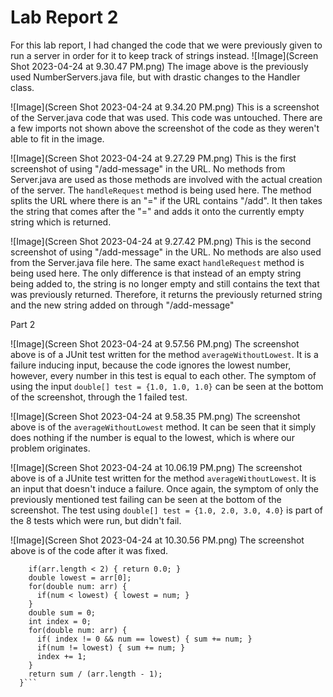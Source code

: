 # Lab Report 2

For this lab report, I had changed the code that we were previously given to run a server in order for it to keep track of strings instead.
![Image](Screen Shot 2023-04-24 at 9.30.47 PM.png)
The image above is the previously used NumberServers.java file, but with drastic changes to the Handler class.

![Image](Screen Shot 2023-04-24 at 9.34.20 PM.png)
This is a screenshot of the Server.java code that was used. This code was untouched. There are a few imports not shown above the screenshot of the code as they weren't able to fit in the image.

![Image](Screen Shot 2023-04-24 at 9.27.29 PM.png)
This is the first screenshot of using "/add-message" in the URL. No methods from Server.java are used as those methods are involved with the actual creation of the server. The ```handleRequest``` method is being used here. The method splits the URL where there is an "=" if the URL contains "/add". It then takes the string that comes after the "=" and adds it onto the currently empty string which is returned. 

![Image](Screen Shot 2023-04-24 at 9.27.42 PM.png)
This is the second screenshot of using "/add-message" in the URL. No methods are also used from the Server.java file here. The same exact ```handleRequest``` method is being used here. The only difference is that instead of an empty string being added to, the string is no longer empty and still contains the text that was previously returned. Therefore, it returns the previously returned string and the new string added on through "/add-message"

Part 2

![Image](Screen Shot 2023-04-24 at 9.57.56 PM.png)
The screenshot above is of a JUnit test written for the method ```averageWithoutLowest```. It is a failure inducing input, because the code ignores the lowest number, however, every number in this test is equal to each other. The symptom of using the input ```double[] test = {1.0, 1.0, 1.0}``` can be seen at the bottom of the screenshot, through the 1 failed test. 

![Image](Screen Shot 2023-04-24 at 9.58.35 PM.png)
The screenshot above is of the ```averageWithoutLowest``` method. It can be seen that it simply does nothing if the number is equal to the lowest, which is where our problem originates.

![Image](Screen Shot 2023-04-24 at 10.06.19 PM.png)
The screenshot above is of a JUnite test written for the method ```averageWithoutLowest```. It is an input that doesn't induce a failure. Once again, the symptom of only the previously mentioned test failing can be seen at the bottom of the screenshot. The test using ```double[] test = {1.0, 2.0, 3.0, 4.0}``` is part of the 8 tests which were run, but didn't fail. 

![Image](Screen Shot 2023-04-24 at 10.30.56 PM.png)
The screenshot above is of the code after it was fixed. 
```  static double averageWithoutLowest(double[] arr) {
    if(arr.length < 2) { return 0.0; }
    double lowest = arr[0];
    for(double num: arr) {
      if(num < lowest) { lowest = num; }
    }
    double sum = 0;
    int index = 0;
    for(double num: arr) {
      if( index != 0 && num == lowest) { sum += num; }
      if(num != lowest) { sum += num; }
      index += 1;
    }
    return sum / (arr.length - 1);
  }```
